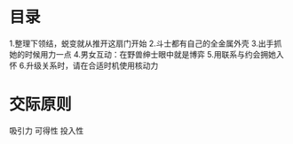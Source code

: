 # 目录
1.整理下领结，蜕变就从推开这扇门开始
2.斗士都有自己的全金属外壳
3.出手抓她的时候用力一点
4.男女互动：在野兽绅士眼中就是博弈
5.用联系与约会拥她入怀
6.升级关系时，请在合适时机使用核动力

# 交际原则
吸引力
可得性
投入性
